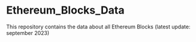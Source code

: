 # Ethereum_Blocks_Data
This repository contains the data about all Ethereum Blocks (latest update: september 2023)
